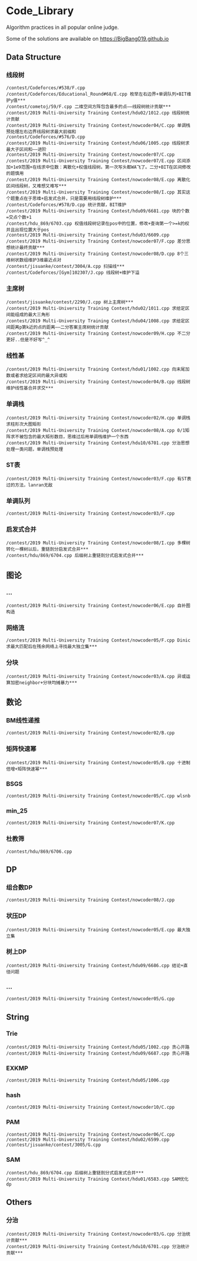 # Code_Library

  Algorithm practices in all popular online judge.  
    
  Some of the solutions are available on https://BigBang019.github.io
## Data Structure

### 线段树
    /contest/Codeforces/#538/F.cpp 
    /contest/Codeforces/Educational_Round#68/E.cpp 枚举左右边界+单调队列+BIT维护y值***
    /contest/cometoj/59/F.cpp 二维空间方阵包含最多的点——线段树统计贡献***
    /contest/2019 Multi-University Training Contest/hdu02/1012.cpp 线段树统计贡献
    /contest/2019 Multi-University Training Contest/nowcoder04/C.cpp 单调栈预处理左右边界线段树求最大前缀和
    /contest/Codeforces/#576/D.cpp
    /contest/2019 Multi-University Training Contest/hdu06/1005.cpp 线段树求最大子区间和——进阶
    /contest/2019 Multi-University Training Contest/nowcoder07/C.cpp
    /contest/2019 Multi-University Training Contest/nowcoder07/E.cpp 区间添加+1e9范围+在线求中位数：离散化+权值线段树。第一次写头都WA飞了。二分+BIT在区间修改的题慎用
    /contest/2019 Multi-University Training Contest/nowcoder08/E.cpp 离散化区间线段树，又难想又难写***
    /contest/2019 Multi-University Training Contest/nowcoder08/I.cpp 其实这个题重点在于思维+启发式合并，只是需要用线段树维护***
    /contest/Codeforces/#578/D.cpp 统计贡献，BIT维护
    /contest/2019 Multi-University Training Contest/hdu09/6681.cpp 块的个数=交点个数+1
    /contest/hdu_869/6703.cpp 权值线段树记录在pos中的位置，修改+查询第一个>=k的权并且出现位置大于pos
    /contest/2019 Multi-University Training Contest/hdu03/6609.cpp
    /contest/2019 Multi-University Training Contest/nowcoder07/F.cpp 差分思想统计最终贡献***
    /contest/2019 Multi-University Training Contest/nowcoder08/D.cpp 8个三维树状数组维护3维最近点对
    /contest/jisuanke/contest/3004/A.cpp 扫描线***
    /contest/Codeforces/[Gym]102307/J.cpp 线段树+维护下溢

### 主席树
    /contest/jisuanke/contest/2290/J.cpp 树上主席树***
    /contest/2019 Multi-University Training Contest/hdu02/1011.cpp 求给定区间能组成的最大三角形
    /contest/2019 Multi-University Training Contest/hdu04/1008.cpp 求给定区间距离p第k近的点的距离——二分答案主席树统计贡献
    /contest/2019 Multi-University Training Contest/nowcoder09/H.cpp 不二分更好..但是不好写^_^

### 线性基
    /contest/2019 Multi-University Training Contest/hdu01/1002.cpp 向末尾加数或者求给定区间的最大异或和
    /contest/2019 Multi-University Training Contest/nowcoder04/B.cpp 线段树维护线性基合并求交***

### 单调栈
    /contest/2019 Multi-University Training Contest/nowcoder02/H.cpp 单调栈求柱形次大图矩形
    /contest/2019 Multi-University Training Contest/nowcoder08/A.cpp 0/1矩阵求不被包含的最大矩形数目，思维过后用单调栈维护一个东西
    /contest/2019 Multi-University Training Contest/hdu10/6701.cpp 分治思想处理一类问题，单调栈预处理

### ST表
    /contest/2019 Multi-University Training Contest/nowcoder03/F.cpp 有ST表过的方法，lanran无敌

### 单调队列
    /contest/2019 Multi-University Training Contest/nowcoder03/F.cpp

### 启发式合并
    /contest/2019 Multi-University Training Contest/nowcoder08/I.cpp 多棵树转化一棵树以后，重链剖分启发式合并***
    /contest/hdu/869/6704.cpp 后缀树上重链剖分式启发式合并***

## 图论

### ...
    /contest/2019 Multi-University Training Contest/nowcoder06/E.cpp 自补图构造

### 网络流
    /contest/2019 Multi-University Training Contest/nowcoder05/F.cpp Dinic求最大匹配后在残余网络上寻找最大独立集***

### 分块
    /contest/2019 Multi-University Training Contest/nowcoder03/A.cpp 异或运算加密neighbor+分块均摊暴力***

## 数论

### BM线性递推
    /contest/2019 Multi-University Training Contest/nowcoder02/B.cpp

### 矩阵快速幂
    /contest/2019 Multi-University Training Contest/nowcoder05/B.cpp 十进制倍增+矩阵快速幂***

### BSGS
    /contest/2019 Multi-University Training Contest/nowcoder05/C.cpp wlsnb

### min_25
    /contest/2019 Multi-University Training Contest/nowcoder07/K.cpp

### 杜教筛
    /contest/hdu/869/6706.cpp

## DP
### 组合数DP
    /contest/2019 Multi-University Training Contest/nowcoder08/J.cpp

### 状压DP
    /contest/2019 Multi-University Training Contest/nowcoder05/E.cpp 最大独立集

### 树上DP
    /contest/2019 Multi-University Training Contest/hdu09/6686.cpp 结论+直径问题

### ...
    /contest/2019 Multi-University Training Contest/nowcoder05/G.cpp

## String

### Trie
    /contest/2019 Multi-University Training Contest/hdu05/1002.cpp 贪心开路
    /contest/2019 Multi-University Training Contest/hdu09/6687.cpp 贪心开路

### EXKMP
    /contest/2019 Multi-University Training Contest/hdu05/1006.cpp

### hash
    /contest/2019 Multi-University Training Contest/nowcoder10/C.cpp

### PAM
    /contest/2019 Multi-University Training Contest/nowcoder06/C.cpp
    /contest/2019 Multi-University Training Contest/hdu02/6599.cpp
    /contest/jisuanke/contest/3005/G.cpp

### SAM
    /contest/hdu_869/6704.cpp 后缀树上重链剖分式启发式合并***
    /contest/2019 Multi-University Training Contest/hdu01/6583.cpp SAM优化dp
## Others

### 分治
    /contest/2019 Multi-University Training Contest/nowcoder03/G.cpp 分治统计贡献***
    /contest/2019 Multi-University Training Contest/hdu10/6701.cpp 分治统计贡献***

